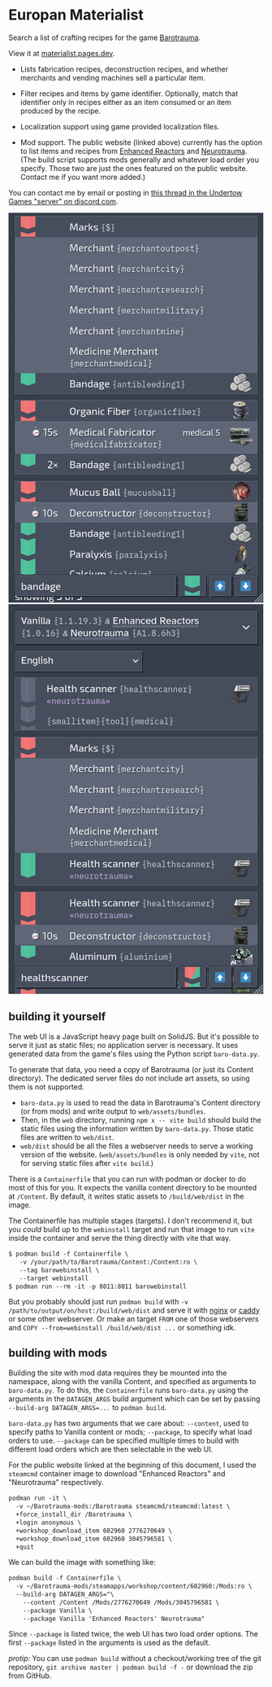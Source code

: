 # Europan Materialist

Search a list of crafting recipes for the game [Barotrauma](https://barotraumagame.com/).

View it at [materialist.pages.dev](https://materialist.pages.dev/).

- Lists fabrication recipes, deconstruction recipes, and whether merchants and vending machines sell a particular item.

- Filter recipes and items by game identifier. Optionally, match that identifier only in recipes either as an item consumed or an item produced by the recipe.

- Localization support using game provided localization files. 

- Mod support. The public website (linked above) currently has the option to list items and recipes from [Enhanced Reactors](https://steamcommunity.com/sharedfiles/filedetails/?id=3045796581c) and [Neurotrauma](https://steamcommunity.com/sharedfiles/filedetails/?id=2776270649). (The build script supports mods generally and whatever load order you specify. Those two are just the ones featured on the public website. Contact me if you want more added.)

You can contact me by email or posting in [this thread in the Undertow Games "server" on discord.com](https://discord.com/channels/103209684680323072/1175138409954672641).

<picture>
  <source srcset="misc/screenshot-bandage.png 1.25x" />
  <img src="misc/screenshot-bandage.png" />
</picture>

<picture>
    <source srcset="misc/screenshot-healthscanner.png 1.25x" />
    <img src="misc/screenshot-healthscanner.png" />
</picture>

## building it yourself

The web UI is a JavaScript heavy page built on SolidJS. But it's possible to serve it just as static files; no application server is necessary.
It uses generated data from the game's files using the Python script `baro-data.py`.

To generate that data, you need a copy of Barotrauma (or just its Content directory). The dedicated server files do not include art assets, so using them is not supported.

- `baro-data.py` is used to read the data in Barotrauma's Content directory (or from mods) and write output to `web/assets/bundles`.
- Then, in the `web` directory, running `npm x -- vite build` should build the static files using the information written by `baro-data.py`. Those static files are written to `web/dist`.
- `web/dist` should be all the files a webserver needs to serve a working version of the website. (`web/assets/bundles` is only needed by `vite`, not for serving static files after `vite build`.)  

There is a `Containerfile` that you can run with podman or docker to do most of this for you. It expects the vanilla content directory to be mounted at `/Content`. By default, it writes static assets to `/build/web/dist` in the image.

The Containerfile has multiple stages (targets). I don't recommend it, but you _could_ build up to the `webinstall` target and run that image to run `vite` inside the container and serve the thing directly with vite that way.

    $ podman build -f Containerfile \
       -v /your/path/to/Barotrauma/Content:/Content:ro \
       --tag barowebinstall \
       --target webinstall
    $ podman run --rm -it -p 8011:8011 barowebinstall

But you probably should just run `podman build` with `-v /path/to/output/on/host:/build/web/dist` and serve it with [nginx](https://hub.docker.com/_/nginx) or [caddy](https://hub.docker.com/_/caddy) or some other webserver. Or make an target `FROM` one of those webservers and `COPY --from=webinstall /build/web/dist ...` or something idk.

## building with mods

Building the site with mod data requires they be mounted into the namespace, along with the vanilla Content, and specified as arguments to `baro-data.py`. To do this, the `Containerfile` runs `baro-data.py` using the arguments in the `DATAGEN_ARGS` build argument which can be set by passing `--build-arg DATAGEN_ARGS=...` to `podman build`.

`baro-data.py` has two arguments that we care about: `--content`, used to specify paths to Vanilla content or mods; `--package`, to specify what load orders to use. `--package` can be specified multiple times to build with different load orders which are then selectable in the web UI.

For the public website linked at the beginning of this document, I used the `steamcmd` container image to download "Enhanced Reactors" and "Neurotrauma" respectively.

    podman run -it \
      -v ~/Barotrauma-mods:/Barotrauma steamcmd/steamcmd:latest \
      +force_install_dir /Barotrauma \
      +login anonymous \
      +workshop_download_item 602960 2776270649 \
      +workshop_download_item 602960 3045796581 \
      +quit

We can build the image with something like:

    podman build -f Containerfile \
      -v ~/Barotrauma-mods/steamapps/workshop/content/602960:/Mods:ro \
      --build-arg DATAGEN_ARGS="\
        --content /Content /Mods/2776270649 /Mods/3045796581 \
        --package Vanilla \
        --package Vanilla 'Enhanced Reactors' Neurotrauma"

Since `--package` is listed twice, the web UI has two load order options. The first `--package` listed in the arguments is used as the default.

*protip:* You can use `podman build` without a checkout/working tree of the git repository, `git archive master | podman build -f -` or download the zip from GitHub.
